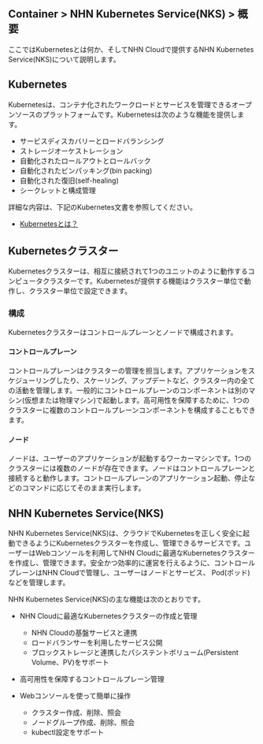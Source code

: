 ## Container > NHN Kubernetes Service(NKS) > 概要
ここではKubernetesとは何か、そしてNHN Cloudで提供するNHN Kubernetes Service(NKS)について説明します。

## Kubernetes
Kubernetesは、コンテナ化されたワークロードとサービスを管理できるオープンソースのプラットフォームです。Kubernetesは次のような機能を提供します。

* サービスディスカバリーとロードバランシング
* ストレージオーケストレーション
* 自動化されたロールアウトとロールバック
* 自動化されたビンパッキング(bin packing)
* 自動化された復旧(self-healing)
* シークレットと構成管理

詳細な内容は、下記のKubernetes文書を参照してください。

* [Kubernetesとは？](https://kubernetes.io/docs/concepts/overview/)

## Kubernetesクラスター
Kubernetesクラスターは、相互に接続されて1つのユニットのように動作するコンピュータクラスターです。Kubernetesが提供する機能はクラスター単位で動作し、クラスター単位で設定できます。

### 構成
Kubernetesクラスターはコントロールプレーンとノードで構成されます。

#### コントロールプレーン
コントロールプレーンはクラスターの管理を担当します。アプリケーションをスケジューリングしたり、スケーリング、アップデートなど、クラスター内の全ての活動を管理します。一般的にコントロールプレーンのコンポーネントは別のマシン(仮想または物理マシン)で起動します。高可用性を保障するために、1つのクラスターに複数のコントロールプレーンコンポーネントを構成することもできます。

#### ノード
ノードは、ユーザーのアプリケーションが起動するワーカーマシンです。1つのクラスターには複数のノードが存在できます。ノードはコントロールプレーンと接続すると動作します。コントロールプレーンのアプリケーション起動、停止などのコマンドに応じてそのまま実行します。


## NHN Kubernetes Service(NKS)
NHN Kubernetes Service(NKS)は、クラウドでKubernetesを正しく安全に起動できるようにKubernetesクラスターを作成し、管理できるサービスです。ユーザーはWebコンソールを利用してNHN Cloudに最適なKubernetesクラスターを作成し、管理できます。安全かつ効率的に運営を行えるように、コントロールプレーンはNHN Cloudで管理し、ユーザーはノードとサービス、 Pod(ポッド)などを管理します。

NHN Kubernetes Service(NKS)の主な機能は次のとおりです。

* NHN Cloudに最適なKubernetesクラスターの作成と管理
    * NHN Cloudの基盤サービスと連携
    * ロードバランサーを利用したサービス公開
    * ブロックストレージと連携したパシステントボリューム(Persistent Volume、PV)をサポート

* 高可用性を保障するコントロールプレーン管理

* Webコンソールを使って簡単に操作
    * クラスター作成、削除、照会
    * ノードグループ作成、削除、照会
    * kubectl設定をサポート
